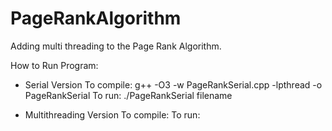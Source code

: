 # PageRankAlgorithm
Adding multi threading to the Page Rank Algorithm.

How to Run Program:
- Serial Version
To compile: g++ -O3 -w PageRankSerial.cpp -lpthread -o PageRankSerial
To run: ./PageRankSerial filename

- Multithreading Version
To compile: 
To run: 

